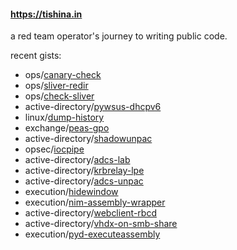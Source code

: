 #### https://tishina.in

a red team operator's journey to writing public code.

recent gists:
- ops/[canary-check](https://gist.github.com/zimnyaa/c614c9766e1df12938de200eef07e6b3)
- ops/[sliver-redir](https://gist.github.com/zimnyaa/21402f7be4e9f6e36b06e3e908c95678)
- ops/[check-sliver](https://gist.github.com/zimnyaa/7ea35c5c266c99f08063f431be4e5ffc)
- active-directory/[pywsus-dhcpv6](https://gist.github.com/zimnyaa/bc5e50a24f7110f2bc09f5439e9551aa)
- linux/[dump-history](https://gist.github.com/zimnyaa/83a5bfc839effbcb5d0dd29a04d72647)
- exchange/[peas-gpo](https://gist.github.com/zimnyaa/c4380b0c6a62f8b4946d114aa2e05a7f)
- active-directory/[shadowunpac](https://gist.github.com/zimnyaa/82c045ed5888a00dd0c8bf68d9ba04c3)
- opsec/[iocpipe](https://gist.github.com/zimnyaa/57f744491192141c6c20b25bf842cbe9)
- active-directory/[adcs-lab](https://gist.github.com/zimnyaa/b08d016e13163c52bc2cd7a42ebe9abb)
- active-directory/[krbrelay-lpe](https://gist.github.com/zimnyaa/d7a5328f9c1e3775135756449590e667)
- active-directory/[adcs-unpac](https://gist.github.com/zimnyaa/11b2960db1020019a1f3301bf02605c6)
- execution/[hidewindow](https://gist.github.com/zimnyaa/1101d7c2dc4474c9e022accf6dcc4aad)
- execution/[nim-assembly-wrapper](https://gist.github.com/zimnyaa/e4a46d35bbd0694e93ea591a44fc71db)
- active-directory/[webclient-rbcd](https://gist.github.com/zimnyaa/dcac97f3106e96053a1acb6ca9974e55)
- active-directory/[vhdx-on-smb-share](https://gist.github.com/zimnyaa/d200686647f3b0297c548aba6dcea1b6)
- execution/[pyd-executeassembly](https://gist.github.com/zimnyaa/10eca1d805297520c57eb8a7170a4a39)
